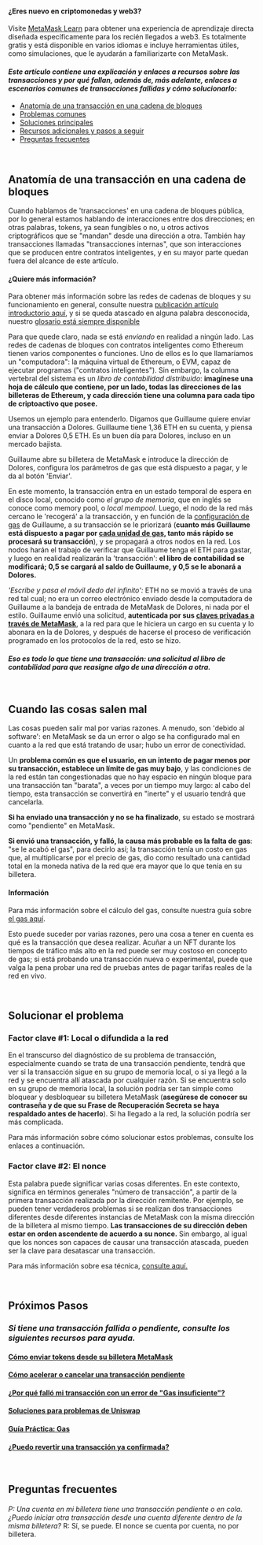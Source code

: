 
#### ¿Eres nuevo en criptomonedas y web3?


Visite [MetaMask Learn](https://learn.metamask.io/) para obtener una experiencia de aprendizaje directa diseñada específicamente para los recién llegados a web3. Es totalmente gratis y está disponible en varios idiomas e incluye herramientas útiles, como simulaciones, que le ayudarán a familiarizarte con MetaMask.



#### *Este artículo contiene una explicación y enlaces a recursos sobre las transacciones y por qué fallan, además de, más adelante, enlaces a escenarios comunes de transacciones fallidas y cómo solucionarlo:*


* [Anatomía de una transacción en una cadena de bloques](#h_01G79J04D0EN1VD8VS7C7J7KD1)
* [Problemas comunes](#h_01G79J09NWA8CGR4VYC2PT5B6Y)
* [Soluciones principales](#h_01G79J0J8JTRPM9MRB76EN1GPP)
* [Recursos adicionales y pasos a seguir](#h_01G79J0RP8ZMZ1V1SKQY70TXCT)
* [Preguntas frecuentes](#h_01G79J18RBK27GZCF10CGN9GKP)


 


**Anatomía de una transacción en una cadena de bloques**
--------------------------------------------------------


Cuando hablamos de 'transacciones' en una cadena de bloques pública, por lo general estamos hablando de interacciones entre dos direcciones; en otras palabras, tokens, ya sean fungibles o no, u otros activos criptográficos que se "mandan" desde una dirección a otra. También hay transacciones llamadas "transacciones internas", que son interacciones que se producen entre contratos inteligentes, y en su mayor parte quedan fuera del alcance de este artículo.



#### ¿Quiere más información?


Para obtener más información sobre las redes de cadenas de bloques y su funcionamiento en general, consulte nuestra [publicación artículo introductorio aquí](https://metamask.zendesk.com/hc/en-us/articles/360015489611-Learn-the-basics-of-blockchains-and-Ethereum-miners-and-validators-gas-cryptocurrencies-and-NFTs-block-explorer-networks-etc-), y si se queda atascado en alguna palabra desconocida, nuestro [glosario está siempre disponible](https://consensys.net/knowledge-base/a-blockchain-glossary-for-beginners/)



Para que quede claro, nada se está *enviando* en realidad a ningún lado. Las redes de cadenas de bloques con contratos inteligentes como Ethereum tienen varios componentes o funciones. Uno de ellos es lo que llamaríamos un "computadora": la máquina virtual de Ethereum, o EVM, capaz de ejecutar programas ("contratos inteligentes"). Sin embargo, la columna vertebral del sistema es un *libro de contabilidad distribuido*: **imagínese una hoja de cálculo que contiene, por un lado, todas las direcciones de las billeteras de Ethereum, y cada dirección tiene una columna para cada tipo de criptoactivo que posee.**


Usemos un ejemplo para entenderlo. Digamos que Guillaume quiere enviar una transacción a Dolores. Guillaume tiene 1,36 ETH en su cuenta, y piensa enviar a Dolores 0,5 ETH. Es un buen día para Dolores, incluso en un mercado bajista.


Guillaume abre su billetera de MetaMask e introduce la dirección de Dolores, configura los parámetros de gas que está dispuesto a pagar, y le da al botón 'Enviar'.


En este momento, la transacción entra en un estado temporal de espera en el disco local, conocido como *el grupo de memoria*, que en inglés se conoce como memory pool, o *local mempool*. Luego, el nodo de la red más cercano le 'recogerá' a la transacción, y en función de la [configuración de gas](https://metamask.zendesk.com/hc/en-us/articles/360022895972-Using-advanced-gas-controls) de Guillaume, a su transacción se le priorizará (**cuanto más Guillaume está dispuesto a pagar por [cada unidad de gas,](https://metamask.zendesk.com/hc/en-us/articles/4404600179227-User-Guide-Gas) tanto más rápido se procesará su transacción**), y se propagará a otros nodos en la red. Los nodos harán el trabajo de verificar que Guillaume tenga el ETH para gastar, y luego en realidad realizarán la 'transacción': **el libro de contabilidad se modificará; 0,5 se cargará al saldo de Guillaume, y 0,5 se le abonará a Dolores.**


*'Escribe y pasa el móvil dedo del infinito':* ETH no se movió a través de una red tal cual; no era un correo electrónico enviado desde la computadora de Guillaume a la bandeja de entrada de MetaMask de Dolores, ni nada por el estilo. Guillaume envió una solicitud, **autenticada por sus [claves privadas a través de MetaMask](https://metamask.zendesk.com/hc/en-us/articles/4404722782107-User-guide-Secret-Recovery-Phrase-password-and-private-keys)**, a la red para que le hiciera un cargo en su cuenta y lo abonara en la de Dolores, y después de hacerse el proceso de verificación programado en los protocolos de la red, esto se hizo.


#### *Eso es todo lo que tiene una transacción: una solicitud al libro de contabilidad para que reasigne algo de una dirección a otra.*


 


**Cuando las cosas salen mal**
------------------------------


Las cosas pueden salir mal por varias razones. A menudo, son 'debido al software': en MetaMask se da un error o algo se ha configurado mal en cuanto a la red que está tratando de usar; hubo un error de conectividad.


Un **problema común es que el usuario, en un intento de pagar menos por su transacción, establece un límite de gas muy bajo**, y las condiciones de la red están tan congestionadas que no hay espacio en ningún bloque para una transacción tan "barata", a veces por un tiempo muy largo: al cabo del tiempo, esta transacción se convertirá en "inerte" y el usuario tendrá que cancelarla.


**Si ha enviado una transacción y no se ha finalizado**, su estado se mostrará como "pendiente" en MetaMask.


**Si envió una transacción, y falló, la causa más probable es la falta de gas**: "se le acabó el gas", para decirlo así; la transacción tenía un costo en gas que, al multiplicarse por el precio de gas, dio como resultado una cantidad total en la moneda nativa de la red que era mayor que lo que tenía en su billetera.



#### Información


Para más información sobre el cálculo del gas, consulte nuestra guía sobre [el gas aquí](https://metamask.zendesk.com/hc/en-us/articles/4404600179227-User-Guide-Gas).



Esto puede suceder por varias razones, pero una cosa a tener en cuenta es qué es la transacción que desea realizar. Acuñar a un NFT durante los tiempos de tráfico más alto en la red puede ser muy costoso en concepto de gas; si está probando una transacción nueva o experimental, puede que valga la pena probar una red de pruebas antes de pagar tarifas reales de la red en vivo.


 


**Solucionar el problema**
--------------------------


### **Factor clave #1: Local o difundida a la red**


En el transcurso del diagnóstico de su problema de transacción, especialmente cuando se trata de una transacción pendiente, tendrá que ver si la transacción sigue en su grupo de memoria local, o si ya llegó a la red y se encuentra allí atascada por cualquier razón. Si se encuentra solo en su grupo de memoria local, la solución podría ser tan simple como bloquear y desbloquear su billetera MetaMask (**asegúrese de conocer su contraseña y de que su Frase de Recuperación Secreta se haya respaldado antes de hacerlo**). Si ha llegado a la red, la solución podría ser más complicada.


Para más información sobre cómo solucionar estos problemas, consulte los enlaces a continuación.  
  



### **Factor clave #2: El nonce**


Esta palabra puede significar varias cosas diferentes. En este contexto, significa en términos generales "número de transacción", a partir de la primera transacción realizada por la dirección remitente. Por ejemplo, se pueden tener verdaderos problemas si se realizan dos transacciones diferentes desde diferentes instancias de MetaMask con la misma dirección de la billetera al mismo tiempo. **Las transacciones de su dirección deben estar en orden ascendente de acuerdo a su nonce.** Sin embargo, al igual que los nonces son capaces de causar una transacción atascada, pueden ser la clave para desatascar una transacción.


Para más información sobre esa técnica, [consulte aquí.](https://metamask.zendesk.com/hc/en-us/articles/360015489251-How-to-Speed-Up-or-Cancel-a-Pending-Transaction)


 


**Próximos Pasos**
------------------


### *Si tiene una transacción fallida o pendiente, consulte los siguientes recursos para ayuda.*


#### [Cómo enviar tokens desde su billetera MetaMask](https://metamask.zendesk.com/hc/en-us/articles/360015488931)


#### [Cómo acelerar o cancelar una transacción pendiente](https://metamask.zendesk.com/hc/en-us/articles/360015489251-How-to-Speed-Up-or-Cancel-a-Pending-Transaction)


#### [¿Por qué falló mi transacción con un error de "Gas insuficiente"?](https://metamask.zendesk.com/hc/en-us/articles/360038849792-Why-did-my-transaction-fail-with-an-Out-of-Gas-error-How-can-I-fix-it-)


#### [Soluciones para problemas de Uniswap](https://metamask.zendesk.com/hc/en-us/articles/360053394291-Uniswap-support-and-troubleshooting-tips)


#### [Guía Práctica: Gas](https://metamask.zendesk.com/hc/en-us/articles/4404600179227-User-Guide-Gas)


#### [¿Puedo revertir una transacción ya confirmada?](https://metamask.zendesk.com/hc/en-us/articles/360059957352-Can-I-reverse-an-already-confirmed-transaction-)


 


**Preguntas frecuentes**
------------------------


#### 
*P: Una cuenta en mi billetera tiene una transacción pendiente o en cola. ¿Puedo iniciar otra transacción desde una cuenta diferente dentro de la misma billetera?* R: Sí, se puede. El nonce se cuenta por cuenta, no por billetera.


